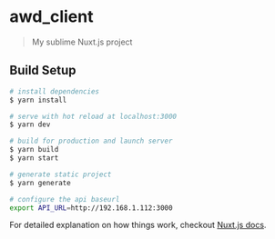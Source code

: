 # awd_client

> My sublime Nuxt.js project

## Build Setup

``` bash
# install dependencies
$ yarn install

# serve with hot reload at localhost:3000
$ yarn dev

# build for production and launch server
$ yarn build
$ yarn start

# generate static project
$ yarn generate

# configure the api baseurl
export API_URL=http://192.168.1.112:3000 
```

For detailed explanation on how things work, checkout [Nuxt.js docs](https://nuxtjs.org).
